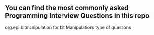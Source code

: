 ## You can find the most commonly asked Programming Interview Questions in this repo
org.epi.bitmanipulation for bit Manipulations type of questions
